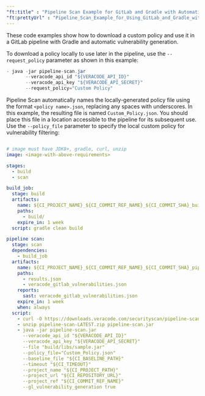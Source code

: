```yaml
---
"ft:title" : "Pipeline Scan Example for GitLab and Gradle with Automatic Vulnerability Generation Using a Custom Policy"
"ft:prettyUrl" : "Pipeline_Scan_Example_for_Using_GitLab_and_Gradle_with_Automatic_Vulnerability_Generation_Using_a_Custom_Policy"
---
```

These code examples show how to download a custom policy and use it in a GitLab pipeline with Gradle and automatic vulnerability generation.

To download a policy locally to use later in the pipeline, use the `--request_policy` parameter as shown in this example:

```java
- java -jar pipeline-scan.jar
       --veracode_api_id "${VERACODE_API_ID}"
       --veracode_api_key "${VERACODE_API_SECRET}"
       --request_policy="Custom Policy"
```

Pipeline Scan automatically names the locally-generated policy file using the format `<policy name>.json`, replacing any spaces with underscores. In this example, the resulting file is named `Custom_Policy.json`. You should place this file in a location accessible to the pipeline for its subsequent use. Use the `--policy_file` parameter to specify the local custom policy for vulnerability filtering:

```yaml

# image must have JDK8+, gradle, curl, unzip
image: <image-with-above-requirements>

stages:
  - build
  - scan

build_job:
  stage: build
  artifacts:
    name: ${CI_PROJECT_NAME}_${CI_COMMIT_REF_NAME}_${CI_COMMIT_SHA}_build
    paths:
      - build/
    expire_in: 1 week
  script: gradle clean build

pipeline scan:
  stage: scan
  dependencies:
    - build_job
  artifacts:
    name: ${CI_PROJECT_NAME}_${CI_COMMIT_REF_NAME}_${CI_COMMIT_SHA}_pipeline-results
    paths:
      - results.json
      - veracode_gitlab_vulnerabilities.json
    reports:
      sast: veracode_gitlab_vulnerabilities.json
    expire_in: 1 week
    when: always
  script:
    - curl -O https://downloads.veracode.com/securityscan/pipeline-scan-LATEST.zip
    - unzip pipeline-scan-LATEST.zip pipeline-scan.jar
    - java -jar pipeline-scan.jar
      --veracode_api_id "${VERACODE_API_ID}"
      --veracode_api_key "${VERACODE_API_SECRET}"
      --file "build/libs/sample.jar"
      --policy_file="Custom_Policy.json"
      --baseline_file "${CI_BASELINE_PATH}"
      --timeout "${CI_TIMEOUT}"
      --project_name "${CI_PROJECT_PATH}"
      --project_url "${CI_REPOSITORY_URL}"
      --project_ref "${CI_COMMIT_REF_NAME}"
      --gl_vulnerability_generation true

```
